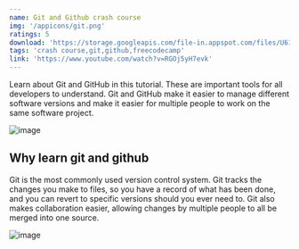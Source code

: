```yaml
---
name: Git and Github crash course
img: '/appicons/git.png'
ratings: 5
download: 'https://storage.googleapis.com/file-in.appspot.com/files/U61xv8dKt-.zip'
tags: 'crash course,git,github,freecodecamp'
link: 'https://www.youtube.com/watch?v=RGOj5yH7evk'
---
```


Learn about Git and GitHub in this tutorial. These are important tools for all developers to understand. Git and GitHub make it easier to manage different software versions and make it easier for multiple people to work on the same software project.

<img src="../../screenshots/Gitcourse/githubss1.png" alt="image" >

## Why learn git and github

Git is the most commonly used version control system. Git tracks the changes you make to files, so you have a record of what has been done, and you can revert to specific versions should you ever need to. Git also makes collaboration easier, allowing changes by multiple people to all be merged into one source.

<img src="../../screenshots/Gitcourse/githubss2.png" alt="image" >

